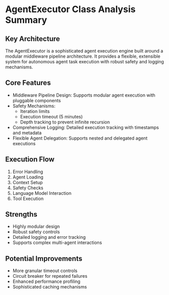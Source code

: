 # AgentExecutor Class Analysis Summary

## Key Architecture
The AgentExecutor is a sophisticated agent execution engine built around a modular middleware pipeline architecture. It provides a flexible, extensible system for autonomous agent task execution with robust safety and logging mechanisms.

## Core Features
- Middleware Pipeline Design: Supports modular agent execution with pluggable components
- Safety Mechanisms: 
  - Iteration limits
  - Execution timeout (5 minutes)
  - Depth tracking to prevent infinite recursion
- Comprehensive Logging: Detailed execution tracking with timestamps and metadata
- Flexible Agent Delegation: Supports nested and delegated agent executions

## Execution Flow
1. Error Handling
2. Agent Loading
3. Context Setup
4. Safety Checks
5. Language Model Interaction
6. Tool Execution

## Strengths
- Highly modular design
- Robust safety controls
- Detailed logging and error tracking
- Supports complex multi-agent interactions

## Potential Improvements
- More granular timeout controls
- Circuit breaker for repeated failures
- Enhanced performance profiling
- Sophisticated caching mechanisms